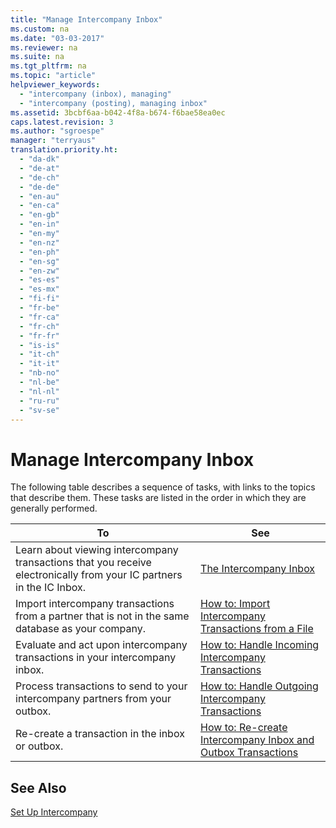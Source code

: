 ```yaml
---
title: "Manage Intercompany Inbox"
ms.custom: na
ms.date: "03-03-2017"
ms.reviewer: na
ms.suite: na
ms.tgt_pltfrm: na
ms.topic: "article"
helpviewer_keywords: 
  - "intercompany (inbox), managing"
  - "intercompany (posting), managing inbox"
ms.assetid: 3bcbf6aa-b042-4f8a-b674-f6bae58ea0ec
caps.latest.revision: 3
ms.author: "sgroespe"
manager: "terryaus"
translation.priority.ht: 
  - "da-dk"
  - "de-at"
  - "de-ch"
  - "de-de"
  - "en-au"
  - "en-ca"
  - "en-gb"
  - "en-in"
  - "en-my"
  - "en-nz"
  - "en-ph"
  - "en-sg"
  - "en-zw"
  - "es-es"
  - "es-mx"
  - "fi-fi"
  - "fr-be"
  - "fr-ca"
  - "fr-ch"
  - "fr-fr"
  - "is-is"
  - "it-ch"
  - "it-it"
  - "nb-no"
  - "nl-be"
  - "nl-nl"
  - "ru-ru"
  - "sv-se"
---
```

# Manage Intercompany Inbox
The following table describes a sequence of tasks, with links to the topics that describe them. These tasks are listed in the order in which they are generally performed.  
  
|**To**|**See**|  
|------------|-------------|  
|Learn about viewing intercompany transactions that you receive electronically from your IC partners in the IC Inbox.|[The Intercompany Inbox](../Finance/the-intercompany-inbox.md)|  
|Import intercompany transactions from a partner that is not in the same database as your company.|[How to: Import Intercompany Transactions from a File](../Finance/how-to-import-intercompany-transactions-from-a-file.md)|  
|Evaluate and act upon intercompany transactions in your intercompany inbox.|[How to: Handle Incoming Intercompany Transactions](../Finance/how-to-handle-incoming-intercompany-transactions.md)|  
|Process transactions to send to your intercompany partners from your outbox.|[How to: Handle Outgoing Intercompany Transactions](../Finance/how-to-handle-outgoing-intercompany-transactions.md)|  
|Re\-create a transaction in the inbox or outbox.|[How to: Re\-create Intercompany Inbox and Outbox Transactions](../Finance/how-to-re-create-intercompany-inbox-and-outbox-transactions.md)|  
  
## See Also  
 [Set Up Intercompany](../Finance/set-up-intercompany.md)